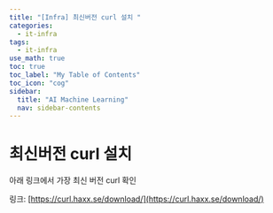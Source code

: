 ```yaml
---
title: "[Infra] 최신버전 curl 설치 " 
categories:
  - it-infra
tags:
  - it-infra
use_math: true
toc: true
toc_label: "My Table of Contents"
toc_icon: "cog"
sidebar:
  title: "AI Machine Learning"
  nav: sidebar-contents
---
```


# 최신버전 curl 설치

아래 링크에서 가장 최신 버전 curl 확인

링크: [https://curl.haxx.se/download/](https://curl.haxx.se/download/)
